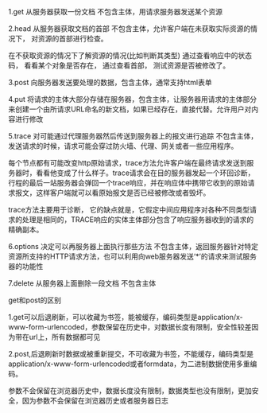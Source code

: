 
1.get 从服务器获取一份文档 不包含主体，用请求服务器发送某个资源

2.head 从服务器获取文档的首部 不包含主体，允许客户端在未获取实际资源的情况下， 对资源的首部进行检查。

在不获取资源的情况下了解资源的情况(比如判断其类型)
通过查看响应中的状态码， 看看某个对象是否存在，
通过查看首部， 测试资源是否被修改了。

3.post 向服务器发送要处理的数据，包含主体，通常支持html表单

4.put 将请求的主体大部分存储在服务器，包含主体，让服务器用请求的主体部分来创建一个由所请求URL命名的新文档，如果已经存在，直接代替。允许用户对内容进行修改

5.trace 对可能通过代理服务器然后传送到服务器上的报文进行追踪 不包含主体，发送请求的时候，请求可能会穿过防火墙、代理、网关或者一些应用程序。

每个节点都有可能改变http原始请求，trace方法允许客户端在最终请求发送到服务器时，看看他变成了什么样子。trace请求会在目的服务器发起一个环回诊断，
行程的最后一站服务器会弹回一个trace响应，并在响应体中携带它收到的原始请求报文，这样客户端就可以看原始报文是否已经被修改或者毁坏。

trace方法主要用于诊断，
它的缺点就是，它假定中间应用程序对各种不同类型请求的处理是相同的，TRACE响应的实体主体部分包含了响应服务器收到的请求的精确副本。

6.options 决定可以再服务器上面执行那些方法 不包含主体，返回服务器针对特定资源所支持的HTTP请求方法，也可以利用向web服务器发送‘*’的请求来测试服务器的功能性

7.delete 从服务器上面删除一段文档 不包含主体

get和post的区别

1.get可以后退刷新，可以收藏为书签，能被缓存，编码类型是application/x-www-form-urlencoded，参数保留在历史中，对数据长度有限制，安全性较差因为带在url上，所有数据都可见

2.post,后退刷新时数据或被重新提交，不可收藏为书签，不能缓存，编码类型是application/x-www-form-urlencoded或者formdata，为二进制数据使用多重编码。

参数不会保留在浏览器历史中，数据长度没有限制，数据类型也没有限制，更加安全，因为参数不会保留在浏览器历史或者服务器日志
